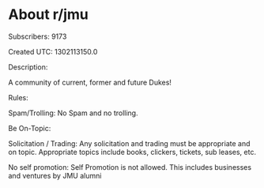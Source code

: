 # About r/jmu

Subscribers: 9173

Created UTC: 1302113150.0

Description:

A community of current, former and future Dukes!


Rules:

Spam/Trolling: No Spam and no trolling.

Be On-Topic: 

Solicitation / Trading: Any solicitation and trading must be appropriate and on topic. Appropriate topics include books, clickers, tickets, sub leases, etc.

No self promotion: Self Promotion is not allowed. This includes businesses and ventures by JMU alumni

